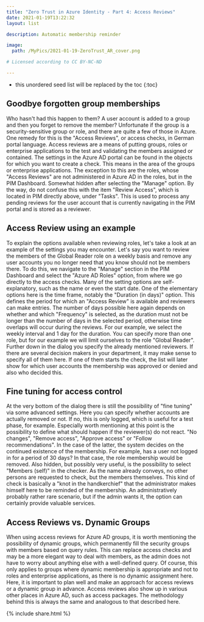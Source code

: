 ```yaml
---
title: "Zero Trust in Azure Identity - Part 4: Access Reviews"
date: 2021-01-19T13:22:32
layout: list

description: Automatic membership reminder

image:
  path: /MyPics/2021-01-19-ZeroTrust_AR_cover.png

# Licensed according to CC BY-NC-ND

---
```


* this unordered seed list will be replaced by the toc
{:toc}

## Goodbye forgotten group memberships

Who hasn't had this happen to them? A user account is added to a group and then you forget to remove the member? Unfortunate if the group is a security-sensitive group or role, and there are quite a few of those in Azure. One remedy for this is the "Access Reviews", or access checks, in German portal language. Access reviews are a means of putting groups, roles or enterprise applications to the test and validating the members assigned or contained.
The settings in the Azure AD portal can be found in the objects for which you want to create a check. This means in the area of the groups or enterprise applications. The exception to this are the roles, whose "Access Reviews" are not administered in Azure AD in the roles, but in the PIM Dashboard. Somewhat hidden after selecting the "Manage" option. By the way, do not confuse this with the item "Review Access", which is located in PIM directly above, under "Tasks". This is used to process any pending reviews for the user account that is currently navigating in the PIM portal and is stored as a reviewer.

## Access Review using an example

To explain the options available when reviewing roles, let's take a look at an example of the settings you may encounter. Let's say you want to review the members of the Global Reader role on a weekly basis and remove any user accounts you no longer need that you know should not be members there. To do this, we navigate to the "Manage" section in the PIM Dashboard and select the "Azure AD Roles" option, from where we go directly to the access checks. Many of the setting options are self-explanatory, such as the name or even the start date. One of the elementary options here is the time frame, notably the "Duration (in days)" option. This defines the period for which an "Access Review" is available and reviewers can make entries. The number of days possible here again depends on whether and which "Frequency" is selected, as the duration must not be longer than the number of days in the selected period, otherwise time overlaps will occur during the reviews. For our example, we select the weekly interval and 1 day for the duration. You can specify more than one role, but for our example we will limit ourselves to the role "Global Reader".
Further down in the dialog you specify the already mentioned reviewers. If there are several decision makers in your department, it may make sense to specify all of them here. If one of them starts the check, the list will later show for which user accounts the membership was approved or denied and also who decided this.

## Fine tuning for access control

At the very bottom of the dialog there is still the possibility of "fine tuning" via some advanced settings. Here you can specify whether accounts are actually removed or not. If no, this is only logged, which is useful for a test phase, for example. Especially worth mentioning at this point is the possibility to define what should happen if the reviewer(s) do not react. "No changes", "Remove access", "Approve access" or "Follow recommendations". In the case of the latter, the system decides on the continued existence of the membership. For example, has a user not logged in for a period of 30 days? In that case, the role membership would be removed. Also hidden, but possibly very useful, is the possibility to select "Members (self)" in the checker. As the name already conveys, no other persons are requested to check, but the members themselves. This kind of check is basically a "knot in the handkerchief" that the administrator makes himself here to be reminded of the membership. An administratively probably rather rare scenario, but if the admin wants it, the option can certainly provide valuable services.

## Access Reviews vs. Dynamic Groups

When using access reviews for Azure AD groups, it is worth mentioning the possibility of dynamic groups, which permanently fill the security groups with members based on query rules. This can replace access checks and may be a more elegant way to deal with members, as the admin does not have to worry about anything else with a well-defined query. Of course, this only applies to groups where dynamic membership is appropriate and not to roles and enterprise applications, as there is no dynamic assignment here. Here, it is important to plan well and make an approach for access reviews or a dynamic group in advance.
Access reviews also show up in various other places in Azure AD, such as access packages. The methodology behind this is always the same and analogous to that described here.

{% include  share.html %}
